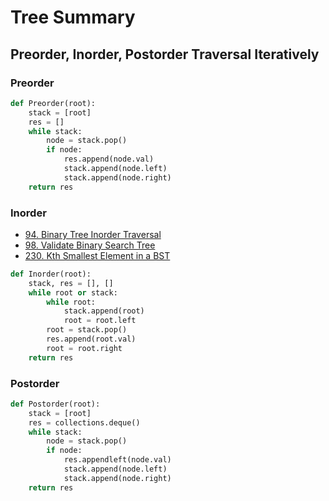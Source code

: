 # Tree Summary
## Preorder, Inorder, Postorder Traversal Iteratively
### **Preorder**
```python
def Preorder(root):
    stack = [root]
    res = []
    while stack:
        node = stack.pop()
        if node:
            res.append(node.val)
            stack.append(node.left)
            stack.append(node.right)
    return res
```
 ### **Inorder** 

- [94. Binary Tree Inorder Traversal](code/0094_binary_tree_inorder_traversal.py)
- [98. Validate Binary Search Tree](0098_validate_binary_search_tree.py)
- [230. Kth Smallest Element in a BST](code/0230_kth_smallest_element_in_a_bst.py)

```python
def Inorder(root):
    stack, res = [], []
    while root or stack:
        while root:
            stack.append(root)
            root = root.left
        root = stack.pop()
        res.append(root.val)
        root = root.right
    return res
```

### **Postorder**
```python
def Postorder(root):
    stack = [root]
    res = collections.deque()
    while stack:
        node = stack.pop()
        if node:
            res.appendleft(node.val)
            stack.append(node.left)
            stack.append(node.right)
    return res
```